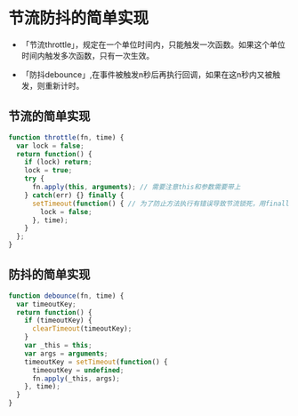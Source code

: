 # 节流防抖的简单实现

[tag]:记录|js|优化
[create]:2020-07-30

- 「节流throttle」，规定在一个单位时间内，只能触发一次函数。如果这个单位时间内触发多次函数，只有一次生效。

- 「防抖debounce」,在事件被触发n秒后再执行回调，如果在这n秒内又被触发，则重新计时。

## 节流的简单实现

```javascript
function throttle(fn, time) {
  var lock = false;
  return function() {
    if (lock) return;
    lock = true;
    try {
      fn.apply(this, arguments); // 需要注意this和参数需要带上
    } catch(err) {} finally {
      setTimeout(function() { // 为了防止方法执行有错误导致节流锁死，用finally保证锁不被锁死
        lock = false;
      }, time);
    }
  };
}
```

## 防抖的简单实现

```javascript
function debounce(fn, time) {
  var timeoutKey;
  return function() {
    if (timeoutKey) {
      clearTimeout(timeoutKey);
    }
    var _this = this;
    var args = arguments;
    timeoutKey = setTimeout(function() {
      timeoutKey = undefined;
      fn.apply(_this, args);
    }, time);
  }
}
```
